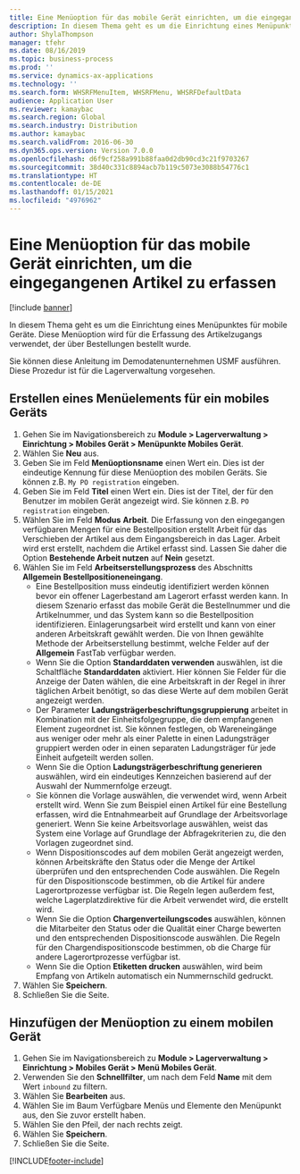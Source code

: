 ```yaml
---
title: Eine Menüoption für das mobile Gerät einrichten, um die eingegangenen Artikel zu erfassen
description: In diesem Thema geht es um die Einrichtung eines Menüpunktes für mobile Geräte.
author: ShylaThompson
manager: tfehr
ms.date: 08/16/2019
ms.topic: business-process
ms.prod: ''
ms.service: dynamics-ax-applications
ms.technology: ''
ms.search.form: WHSRFMenuItem, WHSRFMenu, WHSRFDefaultData
audience: Application User
ms.reviewer: kamaybac
ms.search.region: Global
ms.search.industry: Distribution
ms.author: kamaybac
ms.search.validFrom: 2016-06-30
ms.dyn365.ops.version: Version 7.0.0
ms.openlocfilehash: d6f9cf258a991b88faa0d2db90cd3c21f9703267
ms.sourcegitcommit: 38d40c331c8894acb7b119c5073e3088b54776c1
ms.translationtype: HT
ms.contentlocale: de-DE
ms.lasthandoff: 01/15/2021
ms.locfileid: "4976962"
---
```

# <a name="set-up-a-mobile-device-menu-item-to-register-received-items"></a>Eine Menüoption für das mobile Gerät einrichten, um die eingegangenen Artikel zu erfassen

[!include [banner](../../includes/banner.md)]

In diesem Thema geht es um die Einrichtung eines Menüpunktes für mobile Geräte. Diese Menüoption wird für die Erfassung des Artikelzugangs verwendet, der über Bestellungen bestellt wurde. 

Sie können diese Anleitung im Demodatenunternehmen USMF ausführen. Diese Prozedur ist für die Lagerverwaltung vorgesehen.


## <a name="create-a-mobile-device-menu-item"></a>Erstellen eines Menüelements für ein mobiles Geräts
1. Gehen Sie im Navigationsbereich zu **Module > Lagerverwaltung > Einrichtung > Mobiles Gerät > Menüpunkte Mobiles Gerät**.
2. Wählen Sie **Neu** aus.
3. Geben Sie im Feld **Menüoptionsname** einen Wert ein. Dies ist der eindeutige Kennung für diese Menüoption des mobilen Geräts. Sie können z.B. `My PO registration` eingeben.  
4. Geben Sie im Feld **Titel** einen Wert ein. Dies ist der Titel, der für den Benutzer im mobilen Gerät angezeigt wird. Sie können z.B. `PO registration` eingeben.  
5. Wählen Sie im Feld **Modus** **Arbeit**. Die Erfassung von den eingegangen verfügbaren Mengen für eine Bestellposition erstellt Arbeit für das Verschieben der Artikel aus dem Eingangsbereich in das Lager. Arbeit wird erst erstellt, nachdem die Artikel erfasst sind. Lassen Sie daher die Option **Bestehende Arbeit nutzen** auf **Nein** gesetzt.
6. Wählen Sie im Feld **Arbeitserstellungsprozess** des Abschnitts **Allgemein** **Bestellpositioneneingang**.
    - Eine Bestellposition muss eindeutig identifiziert werden können bevor ein offener Lagerbestand am Lagerort erfasst werden kann. In diesem Szenario erfasst das mobile Gerät die Bestellnummer und die Artikelnummer, und das System kann so die Bestellposition identifizieren. Einlagerungsarbeit wird erstellt und kann von einer anderen Arbeitskraft gewählt werden. Die von Ihnen gewählte Methode der Arbeitserstellung bestimmt, welche Felder auf der **Allgemein** FastTab verfügbar werden.  
    - Wenn Sie die Option **Standarddaten verwenden** auswählen, ist die Schaltfläche **Standarddaten** aktiviert. Hier können Sie Felder für die Anzeige der Daten wählen, die eine Arbeitskraft in der Regel in ihrer täglichen Arbeit benötigt, so das diese Werte auf dem mobilen Gerät angezeigt werden.  
    - Der Parameter **Ladungsträgerbeschriftungsgruppierung** arbeitet in Kombination mit der Einheitsfolgegruppe, die dem empfangenen Element zugeordnet ist. Sie können festlegen, ob Wareneingänge aus weniger oder mehr als einer Palette in einen Ladungsträger gruppiert werden oder in einen separaten Ladungsträger für jede Einheit aufgeteilt werden sollen.  
    - Wenn Sie die Option **Ladungsträgerbeschriftung generieren** auswählen, wird ein eindeutiges Kennzeichen basierend auf der Auswahl der Nummernfolge erzeugt.  
    - Sie können die Vorlage auswählen, die verwendet wird, wenn Arbeit erstellt wird. Wenn Sie zum Beispiel einen Artikel für eine Bestellung erfassen, wird die Entnahmearbeit auf Grundlage der Arbeitsvorlage generiert. Wenn Sie keine Arbeitsvorlage auswählen, weist das System eine Vorlage auf Grundlage der Abfragekriterien zu, die den Vorlagen zugeordnet sind.  
    - Wenn Dispositionscodes auf dem mobilen Gerät angezeigt werden, können Arbeitskräfte den Status oder die Menge der Artikel überprüfen und den entsprechenden Code auswählen. Die Regeln für den Dispositionscode bestimmen, ob die Artikel für andere Lagerortprozesse verfügbar ist. Die Regeln legen außerdem fest, welche Lagerplatzdirektive für die Arbeit verwendet wird, die erstellt wird.   
    - Wenn Sie die Option **Chargenverteilungscodes** auswählen, können die Mitarbeiter den Status oder die Qualität einer Charge bewerten und den entsprechenden Dispositionscode auswählen. Die Regeln für den Chargendispositionscode bestimmen, ob die Charge für andere Lagerortprozesse verfügbar ist.  
    - Wenn Sie die Option **Etiketten drucken** auswählen, wird beim Empfang von Artikeln automatisch ein Nummernschild gedruckt.  
7. Wählen Sie **Speichern**.
8. Schließen Sie die Seite.

## <a name="add-the-menu-item-to-a-mobile-device-menu"></a>Hinzufügen der Menüoption zu einem mobilen Gerät
1. Gehen Sie im Navigationsbereich zu **Module > Lagerverwaltung > Einrichtung > Mobiles Gerät > Menü Mobiles Gerät**.
2. Verwenden Sie den **Schnellfilter**, um nach dem Feld **Name** mit dem Wert `inbound` zu filtern.
3. Wählen Sie **Bearbeiten** aus.
4. Wählen Sie im Baum Verfügbare Menüs und Elemente den Menüpunkt aus, den Sie zuvor erstellt haben.
5. Wählen Sie den Pfeil, der nach rechts zeigt.
6. Wählen Sie **Speichern**.
7. Schließen Sie die Seite.



[!INCLUDE[footer-include](../../../includes/footer-banner.md)]